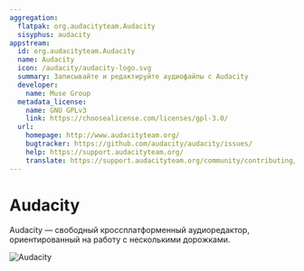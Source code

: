 ```yaml
---
aggregation:
  flatpak: org.audacityteam.Audacity
  sisyphus: audacity
appstream:
  id: org.audacityteam.Audacity
  name: Audacity
  icon: /audacity/audacity-logo.svg
  summary: Записывайте и редактируйте аудиофайлы с Audacity
  developer:
    name: Muse Group
  metadata_license:
    name: GNU GPLv3
    link: https://choosealicense.com/licenses/gpl-3.0/
  url:
    homepage: http://www.audacityteam.org/
    bugtracker: https://github.com/audacity/audacity/issues/
    help: https://support.audacityteam.org/
    translate: https://support.audacityteam.org/community/contributing/translating/
---
```


# Audacity

Audacity — свободный кроссплатформенный аудиоредактор, ориентированный на работу с несколькими дорожками.

![Audacity](/audacity/audacity-1.png)

<!--@include: @ru/apps/.parts/install/content-repo.md-->
<!--@include: @ru/apps/.parts/install/content-flatpak.md-->
